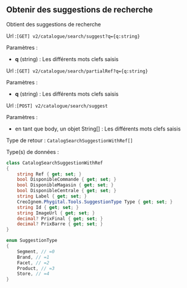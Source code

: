 ## <span id='suggestionsrecherche'>Obtenir des suggestions de recherche</span>

Obtient des suggestions de recherche

Url :`[GET] v2/catalogue/search/suggest?q={q:string}`

Paramètres : 

- **q** (string) : Les différents mots clefs saisis

Url :`[GET] v2/catalogue/search/partialRef?q={q:string}`

Paramètres : 

- **q** (string) : Les différents mots clefs saisis

Url :`[POST] v2/catalogue/search/suggest`

Paramètres : 

- en tant que body, un objet String[] : Les différents mots clefs saisis

Type de retour : `CatalogSearchSuggestionWithRef[]`

Type(s) de données :

```csharp
class CatalogSearchSuggestionWithRef
{
	string Ref { get; set; }
	bool DisponibleCommande { get; set; }
	bool DisponibleMagasin { get; set; }
	bool DisponibleCentrale { get; set; }
	string Label { get; set; }
	CreoIgnem.Phygital.Tools.SuggestionType Type { get; set; }
	string Id { get; set; }
	string ImageUrl { get; set; }
	decimal? PrixFinal { get; set; }
	decimal? PrixBarre { get; set; }
}

enum SuggestionType
{
	Segment, // =0
	Brand, // =1
	Facet, // =2
	Product, // =3
	Store, // =4
}

```
